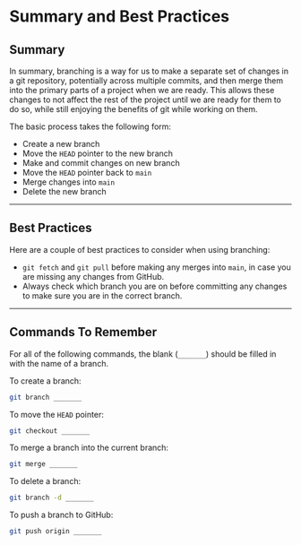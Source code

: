 # Summary and Best Practices

## Summary

In summary, branching is a way for us to make a separate set of changes in a git repository, potentially across multiple commits, and then merge them into the primary parts of a project when we are ready. This allows these changes to not affect the rest of the project until we are ready for them to do so, while still enjoying the benefits of git while working on them.

The basic process takes the following form:

- Create a new branch
- Move the `HEAD` pointer to the new branch
- Make and commit changes on new branch
- Move the `HEAD` pointer back to `main`
- Merge changes into `main`
- Delete the new branch

---

## Best Practices

Here are a couple of best practices to consider when using branching:

- `git fetch` and `git pull` before making any merges into `main`, in case you are missing any changes from GitHub.
- Always check which branch you are on before committing any changes to make sure you are in the correct branch.

---

## Commands To Remember

For all of the following commands, the blank (`_______`) should be filled in with the name of a branch.

To create a branch:

```bash
git branch _______
```

To move the `HEAD` pointer:

```bash
git checkout _______
```

To merge a branch into the current branch:

```bash
git merge _______
```

To delete a branch:

```bash
git branch -d _______
```

To push a branch to GitHub:

```bash
git push origin _______
```